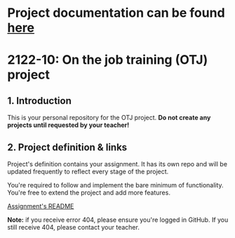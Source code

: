 # Project documentation can be found [here](https://github.com/BDSimeonov19/OTJ-documentation)


# 2122-10: On the job training (OTJ) project

## 1. Introduction

This is your personal repository for the OTJ project. **Do not create any projects until requested by your teacher!**

## 2. Project definition & links

Project's definition contains your assignment. It has its own repo and will be updated frequently to reflect every stage of the project.

You're required to follow and implement the bare minimum of functionality. You're free to extend the project and add more features.

[Assignment's README](https://github.com/codingburgas/2122-otj-10-project-definition)

**Note:** if you receive error 404, please ensure you're logged in GitHub. If you still receive 404, please contact your teacher.
